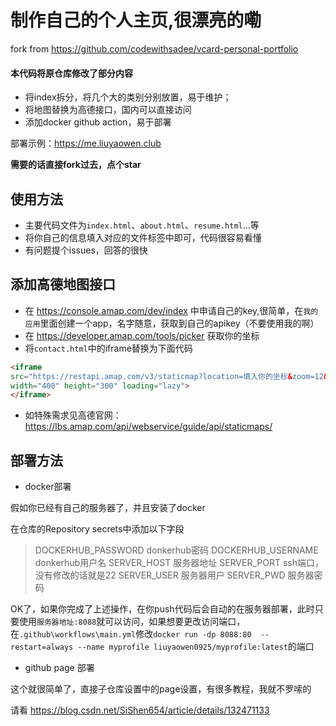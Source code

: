 # 制作自己的个人主页,很漂亮的嘞
fork from https://github.com/codewithsadee/vcard-personal-portfolio
#### 本代码将原仓库修改了部分内容
- 将index拆分，将几个大的类别分别放置，易于维护；
- 将地图替换为高德接口，国内可以直接访问
- 添加docker github action，易于部署

部署示例：https://me.liuyaowen.club

**需要的话直接fork过去，点个star**
## 使用方法
- 主要代码文件为`index.html`、`about.html`、`resume.html`...等
- 将你自己的信息填入对应的文件标签中即可，代码很容易看懂
- 有问题提个issues，回答的很快

## 添加高德地图接口

- 在 https://console.amap.com/dev/index 中申请自己的key,很简单，在`我的应用`里面创建一个app，名字随意，获取到自己的apikey（不要使用我的啊）
- 在 https://developer.amap.com/tools/picker 获取你的坐标
- 将`contact.html`中的iframe替换为下面代码
```html
<iframe
src="https://restapi.amap.com/v3/staticmap?location=填入你的坐标&zoom=12&size=850*400&markers=mid,,A:填入你的坐标&key=填入你的key"
width="400" height="300" loading="lazy">
</iframe>
```
- 如特殊需求见高德官网：https://lbs.amap.com/api/webservice/guide/api/staticmaps/


## 部署方法
- docker部署

假如你已经有自己的服务器了，并且安装了docker

在仓库的Repository secrets中添加以下字段

> DOCKERHUB_PASSWORD donkerhub密码
> DOCKERHUB_USERNAME donkerhub用户名
> SERVER_HOST 服务器地址
> SERVER_PORT ssh端口，没有修改的话就是22
> SERVER_USER 服务器用户
> SERVER_PWD 服务器密码

OK了，如果你完成了上述操作，在你push代码后会自动的在服务器部署，此时只要使用`服务器地址:8088`就可以访问，如果想要更改访问端口，在`.github\workflows\main.yml`修改`docker run -dp 8088:80  --restart=always --name myprofile liuyaowen0925/myprofile:latest`的端口

- github page 部署

这个就很简单了，直接子仓库设置中的page设置，有很多教程，我就不罗嗦的

请看 https://blog.csdn.net/SiShen654/article/details/132471133
